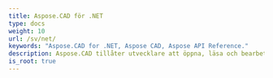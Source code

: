 ```yaml
---
title: Aspose.CAD för .NET
type: docs
weight: 10
url: /sv/net/
keywords: "Aspose.CAD for .NET, Aspose CAD, Aspose API Reference."
description: Aspose.CAD tillåter utvecklare att öppna, läsa och bearbeta AutoCAD DWG, DXF, DWT och andra CAD- och BIM-filformat, såsom DGN, DWF, PLT, CF2, OBJ, HPGL, IGS.
is_root: true
---
```

